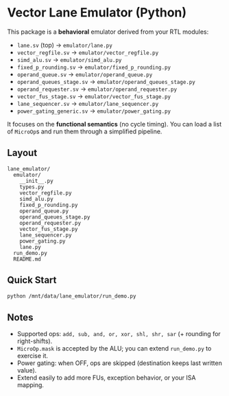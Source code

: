 
# Vector Lane Emulator (Python)

This package is a **behavioral** emulator derived from your RTL modules:
- `lane.sv` (top)                 → `emulator/lane.py`
- `vector_regfile.sv`             → `emulator/vector_regfile.py`
- `simd_alu.sv`                   → `emulator/simd_alu.py`
- `fixed_p_rounding.sv`           → `emulator/fixed_p_rounding.py`
- `operand_queue.sv`              → `emulator/operand_queue.py`
- `operand_queues_stage.sv`       → `emulator/operand_queues_stage.py`
- `operand_requester.sv`          → `emulator/operand_requester.py`
- `vector_fus_stage.sv`           → `emulator/vector_fus_stage.py`
- `lane_sequencer.sv`             → `emulator/lane_sequencer.py`
- `power_gating_generic.sv`       → `emulator/power_gating.py`

It focuses on the **functional semantics** (no cycle timing). You can load a list of `MicroOp`s and run them through a simplified pipeline.

## Layout
```
lane_emulator/
  emulator/
    __init__.py
    types.py
    vector_regfile.py
    simd_alu.py
    fixed_p_rounding.py
    operand_queue.py
    operand_queues_stage.py
    operand_requester.py
    vector_fus_stage.py
    lane_sequencer.py
    power_gating.py
    lane.py
  run_demo.py
  README.md
```

## Quick Start
```bash
python /mnt/data/lane_emulator/run_demo.py
```

## Notes
- Supported ops: `add, sub, and, or, xor, shl, shr, sar` (+ rounding for right-shifts).
- `MicroOp.mask` is accepted by the ALU; you can extend `run_demo.py` to exercise it.
- Power gating: when OFF, ops are skipped (destination keeps last written value).
- Extend easily to add more FUs, exception behavior, or your ISA mapping.
